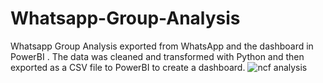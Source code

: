 # Whatsapp-Group-Analysis
Whatsapp Group Analysis exported from WhatsApp and the dashboard in PowerBI . The data was cleaned and transformed with Python and then exported as a CSV file to PowerBI to create a dashboard.
![ncf analysis](https://user-images.githubusercontent.com/55831056/98366980-202b5b80-2035-11eb-9120-01793f120143.JPG)
